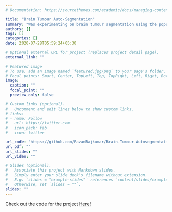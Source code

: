 ```yaml
---
# Documentation: https://sourcethemes.com/academic/docs/managing-content/

title: "Brain Tumour Auto-Segmentation"
summary: "Was experimenting on brain tumour segmentation using the popular segmentation U-Net architecture on the BraTS dataset. "
authors: []
tags: []
categories: []
date: 2020-07-28T05:59:24+05:30

# Optional external URL for project (replaces project detail page).
external_link: ""

# Featured image
# To use, add an image named `featured.jpg/png` to your page's folder.
# Focal points: Smart, Center, TopLeft, Top, TopRight, Left, Right, BottomLeft, Bottom, BottomRight.
image:
  caption: ""
  focal_point: ""
  preview_only: false

# Custom links (optional).
#   Uncomment and edit lines below to show custom links.
# links:
# - name: Follow
#   url: https://twitter.com
#   icon_pack: fab
#   icon: twitter

url_code: "https://github.com/PavanRajkumar/Brain-Tumour-Autosegmentation"
url_pdf: ""
url_slides: ""
url_video: ""

# Slides (optional).
#   Associate this project with Markdown slides.
#   Simply enter your slide deck's filename without extension.
#   E.g. `slides = "example-slides"` references `content/slides/example-slides.md`.
#   Otherwise, set `slides = ""`.
slides: ""
---
```

Check out the code for the project [Here!](https://github.com/PavanRajkumar/Brain-Tumour-Autosegmentation)